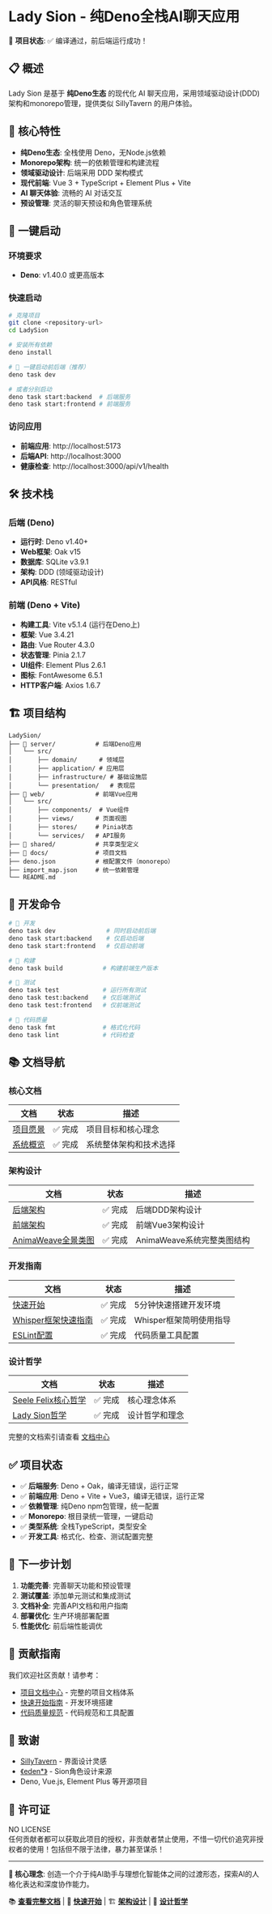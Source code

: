 # Lady Sion - 纯Deno全栈AI聊天应用

🎉 **项目状态**: ✅ 编译通过，前后端运行成功！

## 📋 概述

Lady Sion 是基于 **纯Deno生态** 的现代化 AI
聊天应用，采用领域驱动设计(DDD)架构和monorepo管理，提供类似 SillyTavern 的用户体验。

## 🎯 核心特性

- **纯Deno生态**: 全栈使用 Deno，无Node.js依赖
- **Monorepo架构**: 统一的依赖管理和构建流程
- **领域驱动设计**: 后端采用 DDD 架构模式
- **现代前端**: Vue 3 + TypeScript + Element Plus + Vite
- **AI 聊天体验**: 流畅的 AI 对话交互
- **预设管理**: 灵活的聊天预设和角色管理系统

## 🚀 一键启动

### 环境要求

- **Deno**: v1.40.0 或更高版本

### 快速启动

```bash
# 克隆项目
git clone <repository-url>
cd LadySion

# 安装所有依赖
deno install

# 🎯 一键启动前后端（推荐）
deno task dev

# 或者分别启动
deno task start:backend  # 后端服务
deno task start:frontend # 前端服务
```

### 访问应用

- **前端应用**: http://localhost:5173
- **后端API**: http://localhost:3000
- **健康检查**: http://localhost:3000/api/v1/health

## 🛠️ 技术栈

### 后端 (Deno)

- **运行时**: Deno v1.40+
- **Web框架**: Oak v15
- **数据库**: SQLite v3.9.1
- **架构**: DDD (领域驱动设计)
- **API风格**: RESTful

### 前端 (Deno + Vite)

- **构建工具**: Vite v5.1.4 (运行在Deno上)
- **框架**: Vue 3.4.21
- **路由**: Vue Router 4.3.0
- **状态管理**: Pinia 2.1.7
- **UI组件**: Element Plus 2.6.1
- **图标**: FontAwesome 6.5.1
- **HTTP客户端**: Axios 1.6.7

## 🏗️ 项目结构

```
LadySion/
├── 📁 server/           # 后端Deno应用
│   └── src/
│       ├── domain/      # 领域层
│       ├── application/ # 应用层  
│       ├── infrastructure/ # 基础设施层
│       └── presentation/   # 表现层
├── 📁 web/              # 前端Vue应用
│   └── src/
│       ├── components/  # Vue组件
│       ├── views/      # 页面视图
│       ├── stores/     # Pinia状态
│       └── services/   # API服务
├── 📁 shared/           # 共享类型定义
├── 📁 docs/             # 项目文档
├── deno.json           # 根配置文件（monorepo）
├── import_map.json     # 统一依赖管理
└── README.md
```

## 🔧 开发命令

```bash
# 🚀 开发
deno task dev              # 同时启动前后端
deno task start:backend    # 仅启动后端
deno task start:frontend   # 仅启动前端

# 🔨 构建
deno task build           # 构建前端生产版本

# 🧪 测试
deno task test            # 运行所有测试
deno task test:backend    # 仅后端测试
deno task test:frontend   # 仅前端测试

# 🎨 代码质量
deno task fmt             # 格式化代码
deno task lint            # 代码检查
```

## 📚 文档导航

### 核心文档

| 文档                                            | 状态    | 描述                   |
| ----------------------------------------------- | ------- | ---------------------- |
| [项目愿景](./docs/strategic/vision-mission.md)  | ✅ 完成 | 项目目标和核心理念     |
| [系统概览](./docs/strategic/system-overview.md) | ✅ 完成 | 系统整体架构和技术选择 |

### 架构设计

| 文档                                                                         | 状态    | 描述                       |
| ---------------------------------------------------------------------------- | ------- | -------------------------- |
| [后端架构](./docs/architecture/backend.md)                                   | ✅ 完成 | 后端DDD架构设计            |
| [前端架构](./docs/architecture/frontend.md)                                  | ✅ 完成 | 前端Vue3架构设计           |
| [AnimaWeave全景类图](./docs/architecture/animaweave-class-diagram.md)        | ✅ 完成 | AnimaWeave系统完整类图结构 |

### 开发指南

| 文档                                                           | 状态    | 描述                    |
| -------------------------------------------------------------- | ------- | ----------------------- |
| [快速开始](./docs/guides/quick-start.md)                       | ✅ 完成 | 5分钟快速搭建开发环境   |
| [Whisper框架快速指南](./docs/technical/whisper-quick-start.md) | ✅ 完成 | Whisper框架简明使用指导 |
| [ESLint配置](./docs/guides/eslint-setup.md)                    | ✅ 完成 | 代码质量工具配置        |

### 设计哲学

| 文档                                                                    | 状态    | 描述           |
| ----------------------------------------------------------------------- | ------- | -------------- |
| [Seele Felix核心哲学](./docs/philosophy/seele-felix-core-philosophy.md) | ✅ 完成 | 核心理念体系   |
| [Lady Sion哲学](./docs/philosophy/lady-sion-philosophy.md)              | ✅ 完成 | 设计哲学和理念 |

完整的文档索引请查看 [文档中心](./docs/README.md)

## ✅ 项目状态

- ✅ **后端服务**: Deno + Oak，编译无错误，运行正常
- ✅ **前端应用**: Deno + Vite + Vue3，编译无错误，运行正常
- ✅ **依赖管理**: 纯Deno npm包管理，统一配置
- ✅ **Monorepo**: 根目录统一管理，一键启动
- ✅ **类型系统**: 全栈TypeScript，类型安全
- ✅ **开发工具**: 格式化、检查、测试配置完整

## 🎯 下一步计划

1. **功能完善**: 完善聊天功能和预设管理
2. **测试覆盖**: 添加单元测试和集成测试
3. **文档补全**: 完善API文档和用户指南
4. **部署优化**: 生产环境部署配置
5. **性能优化**: 前后端性能调优

## 🤝 贡献指南

我们欢迎社区贡献！请参考：

- [项目文档中心](./docs/README.md) - 完整的项目文档体系
- [快速开始指南](./docs/guides/quick-start.md) - 开发环境搭建
- [代码质量规范](./docs/guides/eslint-setup.md) - 代码规范和工具配置

## 🙏 致谢

- [SillyTavern](https://github.com/SillyTavern/SillyTavern) - 界面设计灵感
- [《eden*》](https://zh.wikipedia.org/wiki/Eden*) - Sion角色设计来源
- Deno, Vue.js, Element Plus 等开源项目

## 📄 许可证

NO LICENSE\
任何贡献者都可以获取此项目的授权，非贡献者禁止使用，不惜一切代价追究非授权者的使用！包括但不限于法律，暴力甚至谋杀！

---

**🎯 核心理念**:
创造一个介于纯AI助手与理想化智能体之间的过渡形态，探索AI的人格化表达和深度协作能力。

📚 **[查看完整文档](./docs/README.md)** | 🚀 **[快速开始](./docs/guides/quick-start.md)** | 🏗️
**[架构设计](./docs/architecture/)** | 💭 **[设计哲学](./docs/philosophy/lady-sion-philosophy.md)**
